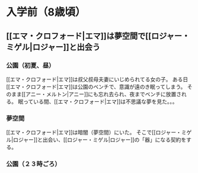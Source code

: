 # 入学前（8歳頃）
## [[エマ・クロフォード|エマ]]は夢空間で[[ロジャー・ミゲル|ロジャー]]と出会う
### 公園（初夏、昼）
[[エマ・クロフォード|エマ]]は叔父叔母夫妻にいじめられてる女の子。
ある日[[エマ・クロフォード|エマ]]は公園のベンチで、意識が遠のき眠ってしまう。
そのまま[[アニー・メルトン|アニー]]にも忘れ去られ、夜までベンチに放置される。
眠っている間、[[エマ・クロフォード|エマ]]は不思議な夢を見た。。。
### 夢空間
[[エマ・クロフォード|エマ]]は暗闇（夢空間）にいた。
そこで[[ロジャー・ミゲル|ロジャー]]と出会い、[[ロジャー・ミゲル|ロジャー]]の「器」になる契約をする。
###  公園（２３時ごろ）
